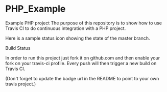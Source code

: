 PHP_Example
===========
Example PHP project
The purpose of this repository is to show how to use Travis CI to do continuous integration with a PHP project.

Here is a sample status icon showing the state of the master branch.

Build Status

In order to run this project just fork it on github.com and then enable your fork on your travis-ci profile. Every push will then trigger a new build on Travis CI.

(Don't forget to update the badge url in the README to point to your own travis project.)
